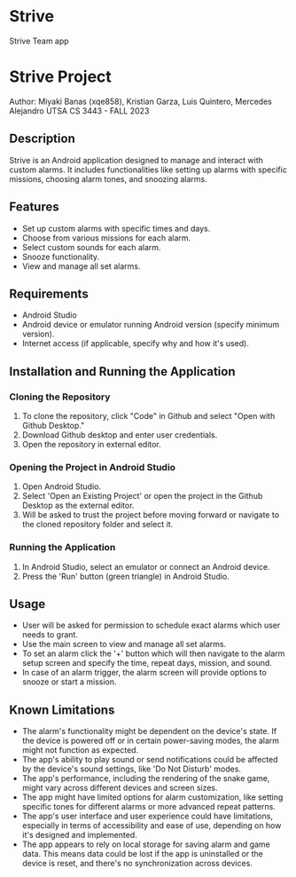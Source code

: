 # Strive
Strive Team app

# Strive Project
Author: Miyaki Banas (xqe858), Kristian Garza, Luis Quintero, Mercedes Alejandro
UTSA CS 3443 - FALL 2023

## Description
Strive is an Android application designed to manage and interact with custom alarms.
It includes functionalities like setting up alarms with specific missions, choosing alarm tones, and snoozing alarms.

## Features
- Set up custom alarms with specific times and days.
- Choose from various missions for each alarm.
- Select custom sounds for each alarm.
- Snooze functionality.
- View and manage all set alarms.

## Requirements
- Android Studio
- Android device or emulator running Android version (specify minimum version).
- Internet access (if applicable, specify why and how it's used).

## Installation and Running the Application

### Cloning the Repository
1. To clone the repository, click "Code" in Github and select "Open with Github Desktop." 
2. Download Github desktop and enter user credentials. 
3. Open the repository in external editor.

### Opening the Project in Android Studio
1. Open Android Studio.
2. Select 'Open an Existing Project' or open the project in the Github Desktop as the external editor.
3. Will be asked to trust the project before moving forward or navigate to the cloned repository folder and select it.

### Running the Application
1. In Android Studio, select an emulator or connect an Android device.
2. Press the 'Run' button (green triangle) in Android Studio.

## Usage
- User will be asked for permission to schedule exact alarms which user needs to grant. 
- Use the main screen to view and manage all set alarms.
- To set an alarm click the '+' button which will then navigate to the alarm setup screen and specify the time, repeat days, mission, and sound.
- In case of an alarm trigger, the alarm screen will provide options to snooze or start a mission.

## Known Limitations
- The alarm's functionality might be dependent on the device's state. If the device is powered off or in certain power-saving modes, the alarm might not function as expected.
- The app's ability to play sound or send notifications could be affected by the device's sound settings, like 'Do Not Disturb' modes.
- The app's performance, including the rendering of the snake game, might vary across different devices and screen sizes. 
- The app might have limited options for alarm customization, like setting specific tones for different alarms or more advanced repeat patterns.
- The app's user interface and user experience could have limitations, especially in terms of accessibility and ease of use, depending on how it's designed and implemented.
-  The app appears to rely on local storage for saving alarm and game data. This means data could be lost if the app is uninstalled or the device is reset, and there's no synchronization across devices.

